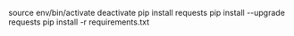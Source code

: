source env/bin/activate
deactivate
pip install requests
pip install --upgrade requests
pip install -r requirements.txt